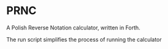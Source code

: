 # PRNC
A Polish Reverse Notation calculator, written in Forth.

The run script simplifies the process of running the calculator
